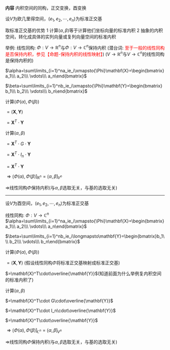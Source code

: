 **内容**
内积空间的同构，正交变换，酉变换

设$V$为欧几里得空间，$(e_1,e_2,\cdots,e_n)$为标准正交基

取标准正交基的优势
1 计算$(\alpha,\beta)$等于计算他们坐标向量的标准内积
2 抽象的内积空间，转化成具体的实列向量或复列向量空间的标准内积

举例: 线性同构: $\Phi:V\longrightarrow\mathbb{R}^n$与$\Phi:V\longrightarrow\mathbb{C}^n$保持内积
(潜台词: <font color=red>至于一般的线性同构是否保持内积，参见【命题-保持内积的线性映射】</font>)
($V\longrightarrow\mathbb{R}^n$与$V\longrightarrow\mathbb{C}^n$的线性同构是保持内积的)

$\alpha=\sum\limits_{i=1}^na_ie_i\xmapsto{\Phi}\mathbf{X}=\begin{bmatrix}a_1\\\ a_2\\\ \vdots\\\ a_n\end{bmatrix}$

$\beta=\sum\limits_{i=1}^nb_ie_i\xmapsto{\Phi}\mathbf{Y}=\begin{bmatrix}b_1\\\ b_2\\\ \vdots\\\ b_n\end{bmatrix}$

计算$(\Phi(\alpha),\Phi(\beta))$

$=(\mathbf{X},\mathbf{Y})$ 

$=\mathbf{X}^T\cdot\mathbf{Y}$

计算$(\alpha,\beta)$

$=\mathbf{X}^T\cdot G\cdot\mathbf{Y}$

$=\mathbf{X}^T\cdot I_n\cdot\mathbf{Y}$

$=\mathbf{X}^T\cdot\mathbf{Y}$

$\Rightarrow\lgroup\Phi(\alpha),\Phi(\beta)\rgroup_{\mathbb{R}^n}=\lgroup\alpha,\beta\rgroup_{V^n}$

$\Rightarrow$线性同构$\Phi$保持内积(与$\alpha,\beta$选取无关，与基的选取无关)

---

设$V$为酉空间，$(e_1,e_2,\cdots,e_n)$为标准正交基

线性同构: $\Phi:V\longrightarrow\mathbb{C}^n$
$\alpha=\sum\limits_{i=1}^na_ie_i\xmapsto{\Phi}\mathbf{X}=\begin{bmatrix}a_1\\\ a_2\\\ \vdots\\\ a_n\end{bmatrix}$

$\beta=\sum\limits_{i=1}^nb_ie_i\longmapsto\mathbf{Y}=\begin{bmatrix}b_1\\\ b_2\\\ \vdots\\\ b_n\end{bmatrix}$

计算$(\Phi(\alpha),\Phi(\beta))$

$=(\mathbf{X},\mathbf{Y})$ (假设线性同构$\Phi$将标准正交基映射成标准正交基)

$=\mathbf{X}^T\cdot\overline{\mathbf{Y}}$(知道前面为什么举例复内积空间的标准内积了)

计算$(\alpha,\beta)$

$=\mathbf{X}^T\cdot G\cdot\overline{\mathbf{Y}}$

$=\mathbf{X}^T\cdot I_n\cdot\overline{\mathbf{Y}}$

$=\mathbf{X}^T\cdot\overline{\mathbf{Y}}$

$\Rightarrow\lgroup\Phi(\alpha),\Phi(\beta)\rgroup_{\mathbb{C}^n}=\lgroup\alpha,\beta\rgroup_{V^n}$

$\Rightarrow$线性同构$\Phi$保持内积(与$\alpha,\beta$选取无关，与基的选取无关)
